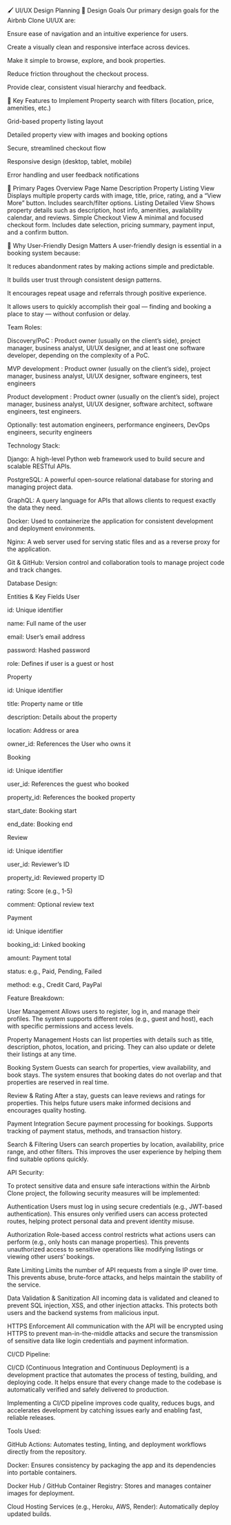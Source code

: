 🖌️ UI/UX Design Planning
🎯 Design Goals
Our primary design goals for the Airbnb Clone UI/UX are:

Ensure ease of navigation and an intuitive experience for users.

Create a visually clean and responsive interface across devices.

Make it simple to browse, explore, and book properties.

Reduce friction throughout the checkout process.

Provide clear, consistent visual hierarchy and feedback.

🔑 Key Features to Implement
Property search with filters (location, price, amenities, etc.)

Grid-based property listing layout

Detailed property view with images and booking options

Secure, streamlined checkout flow

Responsive design (desktop, tablet, mobile)

Error handling and user feedback notifications

📄 Primary Pages Overview
Page Name	Description
Property Listing View	Displays multiple property cards with image, title, price, rating, and a “View More” button. Includes search/filter options.
Listing Detailed View	Shows property details such as description, host info, amenities, availability calendar, and reviews.
Simple Checkout View	A minimal and focused checkout form. Includes date selection, pricing summary, payment input, and a confirm button.

🤝 Why User-Friendly Design Matters
A user-friendly design is essential in a booking system because:

It reduces abandonment rates by making actions simple and predictable.

It builds user trust through consistent design patterns.

It encourages repeat usage and referrals through positive experience.

It allows users to quickly accomplish their goal — finding and booking a place to stay — without confusion or delay.


Team Roles:

Discovery/PoC :
Product owner (usually on the client’s side), project manager, business analyst, UI/UX designer, and at least one software developer, depending on the complexity of a PoC.

MVP development :
Product owner (usually on the client’s side), project manager, business analyst, UI/UX designer, software engineers, test engineers

Product development :
Product owner (usually on the client’s side), project manager, business analyst, UI/UX designer, software architect, software engineers, test engineers.

Optionally: test automation engineers, performance engineers, DevOps engineers, security engineers



Technology Stack:

Django: A high-level Python web framework used to build secure and scalable RESTful APIs.

PostgreSQL: A powerful open-source relational database for storing and managing project data.

GraphQL: A query language for APIs that allows clients to request exactly the data they need.

Docker: Used to containerize the application for consistent development and deployment environments.

Nginx: A web server used for serving static files and as a reverse proxy for the application.

Git & GitHub: Version control and collaboration tools to manage project code and track changes.



Database Design:


Entities & Key Fields
User

id: Unique identifier

name: Full name of the user

email: User’s email address

password: Hashed password

role: Defines if user is a guest or host

Property

id: Unique identifier

title: Property name or title

description: Details about the property

location: Address or area

owner_id: References the User who owns it

Booking

id: Unique identifier

user_id: References the guest who booked

property_id: References the booked property

start_date: Booking start

end_date: Booking end

Review

id: Unique identifier

user_id: Reviewer’s ID

property_id: Reviewed property ID

rating: Score (e.g., 1-5)

comment: Optional review text

Payment

id: Unique identifier

booking_id: Linked booking

amount: Payment total

status: e.g., Paid, Pending, Failed

method: e.g., Credit Card, PayPal



Feature Breakdown:

User Management
Allows users to register, log in, and manage their profiles. The system supports different roles (e.g., guest and host), each with specific permissions and access levels.

Property Management
Hosts can list properties with details such as title, description, photos, location, and pricing. They can also update or delete their listings at any time.

Booking System
Guests can search for properties, view availability, and book stays. The system ensures that booking dates do not overlap and that properties are reserved in real time.

Review & Rating
After a stay, guests can leave reviews and ratings for properties. This helps future users make informed decisions and encourages quality hosting.

Payment Integration
Secure payment processing for bookings. Supports tracking of payment status, methods, and transaction history.

Search & Filtering
Users can search properties by location, availability, price range, and other filters. This improves the user experience by helping them find suitable options quickly.



API Security:

To protect sensitive data and ensure safe interactions within the Airbnb Clone project, the following security measures will be implemented:

Authentication
Users must log in using secure credentials (e.g., JWT-based authentication). This ensures only verified users can access protected routes, helping protect personal data and prevent identity misuse.

Authorization
Role-based access control restricts what actions users can perform (e.g., only hosts can manage properties). This prevents unauthorized access to sensitive operations like modifying listings or viewing other users’ bookings.

Rate Limiting
Limits the number of API requests from a single IP over time. This prevents abuse, brute-force attacks, and helps maintain the stability of the service.

Data Validation & Sanitization
All incoming data is validated and cleaned to prevent SQL injection, XSS, and other injection attacks. This protects both users and the backend systems from malicious input.

HTTPS Enforcement
All communication with the API will be encrypted using HTTPS to prevent man-in-the-middle attacks and secure the transmission of sensitive data like login credentials and payment information.



CI/CD Pipeline:

CI/CD (Continuous Integration and Continuous Deployment) is a development practice that automates the process of testing, building, and deploying code. It helps ensure that every change made to the codebase is automatically verified and safely delivered to production.

Implementing a CI/CD pipeline improves code quality, reduces bugs, and accelerates development by catching issues early and enabling fast, reliable releases.

Tools Used:

GitHub Actions: Automates testing, linting, and deployment workflows directly from the repository.

Docker: Ensures consistency by packaging the app and its dependencies into portable containers.

Docker Hub / GitHub Container Registry: Stores and manages container images for deployment.

Cloud Hosting Services (e.g., Heroku, AWS, Render): Automatically deploy updated builds.
